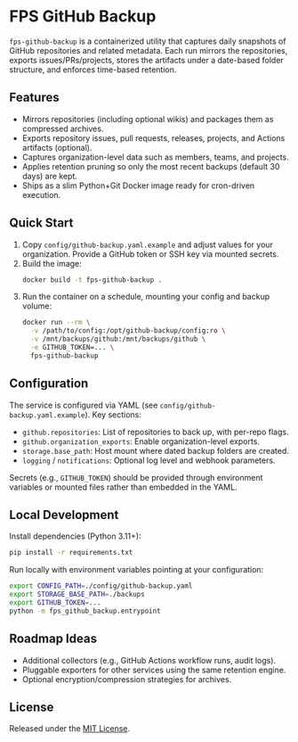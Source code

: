 # FPS GitHub Backup

`fps-github-backup` is a containerized utility that captures daily snapshots of GitHub repositories and related metadata. Each run mirrors the repositories, exports issues/PRs/projects, stores the artifacts under a date-based folder structure, and enforces time-based retention.

## Features
- Mirrors repositories (including optional wikis) and packages them as compressed archives.
- Exports repository issues, pull requests, releases, projects, and Actions artifacts (optional).
- Captures organization-level data such as members, teams, and projects.
- Applies retention pruning so only the most recent backups (default 30 days) are kept.
- Ships as a slim Python+Git Docker image ready for cron-driven execution.

## Quick Start
1. Copy `config/github-backup.yaml.example` and adjust values for your organization. Provide a GitHub token or SSH key via mounted secrets.
2. Build the image:
   ```bash
   docker build -t fps-github-backup .
   ```
3. Run the container on a schedule, mounting your config and backup volume:
   ```bash
   docker run --rm \
     -v /path/to/config:/opt/github-backup/config:ro \
     -v /mnt/backups/github:/mnt/backups/github \
     -e GITHUB_TOKEN=... \
     fps-github-backup
   ```

## Configuration
The service is configured via YAML (see `config/github-backup.yaml.example`). Key sections:
- `github.repositories`: List of repositories to back up, with per-repo flags.
- `github.organization_exports`: Enable organization-level exports.
- `storage.base_path`: Host mount where dated backup folders are created.
- `logging` / `notifications`: Optional log level and webhook parameters.

Secrets (e.g., `GITHUB_TOKEN`) should be provided through environment variables or mounted files rather than embedded in the YAML.

## Local Development
Install dependencies (Python 3.11+):
```bash
pip install -r requirements.txt
```
Run locally with environment variables pointing at your configuration:
```bash
export CONFIG_PATH=./config/github-backup.yaml
export STORAGE_BASE_PATH=./backups
export GITHUB_TOKEN=...
python -m fps_github_backup.entrypoint
```

## Roadmap Ideas
- Additional collectors (e.g., GitHub Actions workflow runs, audit logs).
- Pluggable exporters for other services using the same retention engine.
- Optional encryption/compression strategies for archives.

## License
Released under the [MIT License](LICENSE).
